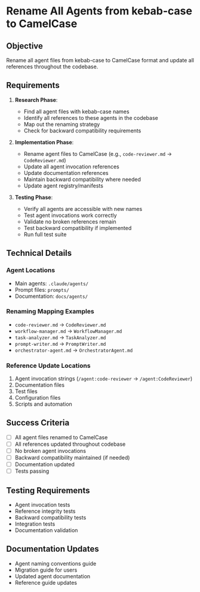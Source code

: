# Rename All Agents from kebab-case to CamelCase

## Objective
Rename all agent files from kebab-case to CamelCase format and update all references throughout the codebase.

## Requirements

1. **Research Phase**:
   - Find all agent files with kebab-case names
   - Identify all references to these agents in the codebase
   - Map out the renaming strategy
   - Check for backward compatibility requirements

2. **Implementation Phase**:
   - Rename agent files to CamelCase (e.g., `code-reviewer.md` → `CodeReviewer.md`)
   - Update all agent invocation references
   - Update documentation references
   - Maintain backward compatibility where needed
   - Update agent registry/manifests

3. **Testing Phase**:
   - Verify all agents are accessible with new names
   - Test agent invocations work correctly
   - Validate no broken references remain
   - Test backward compatibility if implemented
   - Run full test suite

## Technical Details

### Agent Locations
- Main agents: `.claude/agents/`
- Prompt files: `prompts/`
- Documentation: `docs/agents/`

### Renaming Mapping Examples
- `code-reviewer.md` → `CodeReviewer.md`
- `workflow-manager.md` → `WorkflowManager.md`
- `task-analyzer.md` → `TaskAnalyzer.md`
- `prompt-writer.md` → `PromptWriter.md`
- `orchestrator-agent.md` → `OrchestratorAgent.md`

### Reference Update Locations
1. Agent invocation strings (`/agent:code-reviewer` → `/agent:CodeReviewer`)
2. Documentation files
3. Test files
4. Configuration files
5. Scripts and automation

## Success Criteria
- [ ] All agent files renamed to CamelCase
- [ ] All references updated throughout codebase
- [ ] No broken agent invocations
- [ ] Backward compatibility maintained (if needed)
- [ ] Documentation updated
- [ ] Tests passing

## Testing Requirements
- Agent invocation tests
- Reference integrity tests
- Backward compatibility tests
- Integration tests
- Documentation validation

## Documentation Updates
- Agent naming conventions guide
- Migration guide for users
- Updated agent documentation
- Reference guide updates